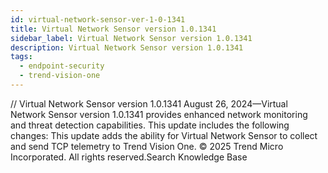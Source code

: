 ```yaml
---
id: virtual-network-sensor-ver-1-0-1341
title: Virtual Network Sensor version 1.0.1341
sidebar_label: Virtual Network Sensor version 1.0.1341
description: Virtual Network Sensor version 1.0.1341
tags:
  - endpoint-security
  - trend-vision-one
---
```


/*<![CDATA[*/ $('#title').html($('meta[name=map-description]').attr('content')); /*]]>*/ Virtual Network Sensor version 1.0.1341 August 26, 2024—Virtual Network Sensor version 1.0.1341 provides enhanced network monitoring and threat detection capabilities. This update includes the following changes: This update adds the ability for Virtual Network Sensor to collect and send TCP telemetry to Trend Vision One. © 2025 Trend Micro Incorporated. All rights reserved.Search Knowledge Base